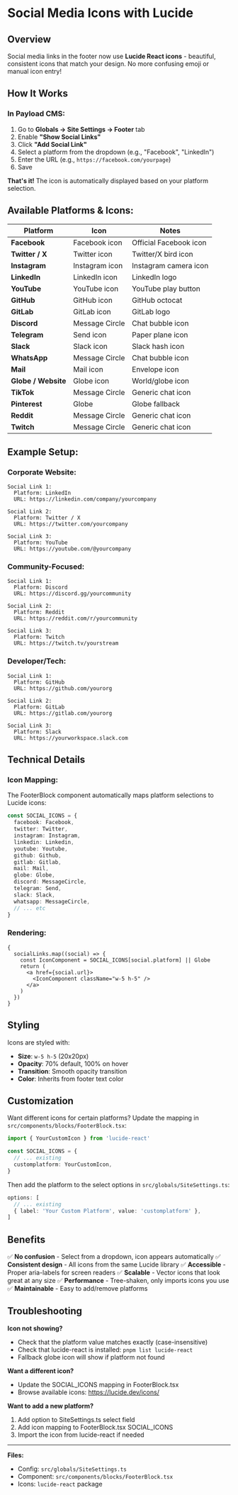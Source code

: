 # Social Media Icons with Lucide

## Overview

Social media links in the footer now use **Lucide React icons** - beautiful, consistent icons that match your design. No more confusing emoji or manual icon entry!

## How It Works

### In Payload CMS:

1. Go to **Globals → Site Settings → Footer** tab
2. Enable **"Show Social Links"**
3. Click **"Add Social Link"**
4. Select a platform from the dropdown (e.g., "Facebook", "LinkedIn")
5. Enter the URL (e.g., `https://facebook.com/yourpage`)
6. Save

**That's it!** The icon is automatically displayed based on your platform selection.

## Available Platforms & Icons:

| Platform            | Icon           | Notes                  |
| ------------------- | -------------- | ---------------------- |
| **Facebook**        | Facebook icon  | Official Facebook icon |
| **Twitter / X**     | Twitter icon   | Twitter/X bird icon    |
| **Instagram**       | Instagram icon | Instagram camera icon  |
| **LinkedIn**        | LinkedIn icon  | LinkedIn logo          |
| **YouTube**         | YouTube icon   | YouTube play button    |
| **GitHub**          | GitHub icon    | GitHub octocat         |
| **GitLab**          | GitLab icon    | GitLab logo            |
| **Discord**         | Message Circle | Chat bubble icon       |
| **Telegram**        | Send icon      | Paper plane icon       |
| **Slack**           | Slack icon     | Slack hash icon        |
| **WhatsApp**        | Message Circle | Chat bubble icon       |
| **Mail**            | Mail icon      | Envelope icon          |
| **Globe / Website** | Globe icon     | World/globe icon       |
| **TikTok**          | Message Circle | Generic chat icon      |
| **Pinterest**       | Globe          | Globe fallback         |
| **Reddit**          | Message Circle | Generic chat icon      |
| **Twitch**          | Message Circle | Generic chat icon      |

## Example Setup:

### Corporate Website:

```
Social Link 1:
  Platform: LinkedIn
  URL: https://linkedin.com/company/yourcompany

Social Link 2:
  Platform: Twitter / X
  URL: https://twitter.com/yourcompany

Social Link 3:
  Platform: YouTube
  URL: https://youtube.com/@yourcompany
```

### Community-Focused:

```
Social Link 1:
  Platform: Discord
  URL: https://discord.gg/yourcommunity

Social Link 2:
  Platform: Reddit
  URL: https://reddit.com/r/yourcommunity

Social Link 3:
  Platform: Twitch
  URL: https://twitch.tv/yourstream
```

### Developer/Tech:

```
Social Link 1:
  Platform: GitHub
  URL: https://github.com/yourorg

Social Link 2:
  Platform: GitLab
  URL: https://gitlab.com/yourorg

Social Link 3:
  Platform: Slack
  URL: https://yourworkspace.slack.com
```

## Technical Details

### Icon Mapping:

The FooterBlock component automatically maps platform selections to Lucide icons:

```typescript
const SOCIAL_ICONS = {
  facebook: Facebook,
  twitter: Twitter,
  instagram: Instagram,
  linkedin: Linkedin,
  youtube: Youtube,
  github: Github,
  gitlab: Gitlab,
  mail: Mail,
  globe: Globe,
  discord: MessageCircle,
  telegram: Send,
  slack: Slack,
  whatsapp: MessageCircle,
  // ... etc
}
```

### Rendering:

```tsx
{
  socialLinks.map((social) => {
    const IconComponent = SOCIAL_ICONS[social.platform] || Globe
    return (
      <a href={social.url}>
        <IconComponent className="w-5 h-5" />
      </a>
    )
  })
}
```

## Styling

Icons are styled with:

- **Size**: `w-5 h-5` (20x20px)
- **Opacity**: 70% default, 100% on hover
- **Transition**: Smooth opacity transition
- **Color**: Inherits from footer text color

## Customization

Want different icons for certain platforms? Update the mapping in `src/components/blocks/FooterBlock.tsx`:

```typescript
import { YourCustomIcon } from 'lucide-react'

const SOCIAL_ICONS = {
  // ... existing
  customplatform: YourCustomIcon,
}
```

Then add the platform to the select options in `src/globals/SiteSettings.ts`:

```typescript
options: [
  // ... existing
  { label: 'Your Custom Platform', value: 'customplatform' },
]
```

## Benefits

✅ **No confusion** - Select from a dropdown, icon appears automatically
✅ **Consistent design** - All icons from the same Lucide library
✅ **Accessible** - Proper aria-labels for screen readers
✅ **Scalable** - Vector icons that look great at any size
✅ **Performance** - Tree-shaken, only imports icons you use
✅ **Maintainable** - Easy to add/remove platforms

## Troubleshooting

**Icon not showing?**

- Check that the platform value matches exactly (case-insensitive)
- Check that lucide-react is installed: `pnpm list lucide-react`
- Fallback globe icon will show if platform not found

**Want a different icon?**

- Update the SOCIAL_ICONS mapping in FooterBlock.tsx
- Browse available icons: https://lucide.dev/icons/

**Want to add a new platform?**

1. Add option to SiteSettings.ts select field
2. Add icon mapping to FooterBlock.tsx SOCIAL_ICONS
3. Import the icon from lucide-react if needed

---

**Files:**

- Config: `src/globals/SiteSettings.ts`
- Component: `src/components/blocks/FooterBlock.tsx`
- Icons: `lucide-react` package
